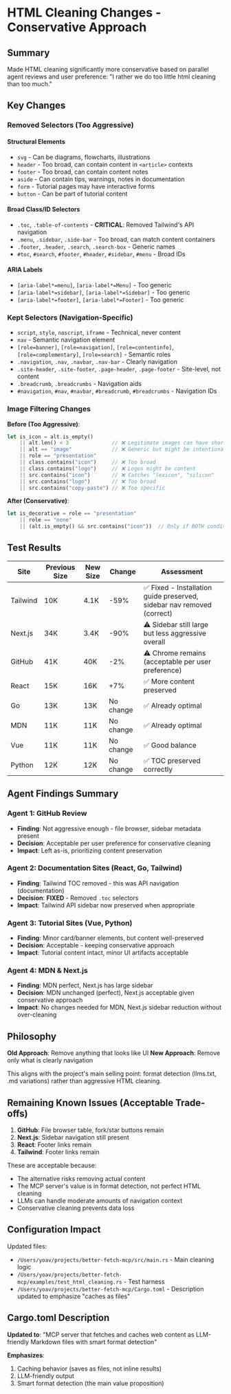 # HTML Cleaning Changes - Conservative Approach

## Summary

Made HTML cleaning significantly more conservative based on parallel agent reviews and user preference: "I rather we do too little html cleaning than too much."

## Key Changes

### Removed Selectors (Too Aggressive)

#### Structural Elements
- `svg` - Can be diagrams, flowcharts, illustrations
- `header` - Too broad, can contain content in `<article>` contexts
- `footer` - Too broad, can contain content notes
- `aside` - Can contain tips, warnings, notes in documentation
- `form` - Tutorial pages may have interactive forms
- `button` - Can be part of tutorial content

#### Broad Class/ID Selectors
- `.toc`, `.table-of-contents` - **CRITICAL**: Removed Tailwind's API navigation
- `.menu`, `.sidebar`, `.side-bar` - Too broad, can match content containers
- `.footer`, `.header`, `.search`, `.search-box` - Generic names
- `#toc`, `#search`, `#footer`, `#header`, `#sidebar`, `#menu` - Broad IDs

#### ARIA Labels
- `[aria-label*=menu]`, `[aria-label*=Menu]` - Too generic
- `[aria-label*=sidebar]`, `[aria-label*=Sidebar]` - Too generic
- `[aria-label*=footer]`, `[aria-label*=Footer]` - Too generic

### Kept Selectors (Navigation-Specific)

- `script`, `style`, `noscript`, `iframe` - Technical, never content
- `nav` - Semantic navigation element
- `[role=banner]`, `[role=navigation]`, `[role=contentinfo]`, `[role=complementary]`, `[role=search]` - Semantic roles
- `.navigation`, `.nav`, `.navbar`, `.nav-bar` - Clearly navigation
- `.site-header`, `.site-footer`, `.page-header`, `.page-footer` - Site-level, not content
- `.breadcrumb`, `.breadcrumbs` - Navigation aids
- `#navigation`, `#nav`, `#navbar`, `#breadcrumb`, `#breadcrumbs` - Navigation IDs

### Image Filtering Changes

**Before (Too Aggressive)**:
```rust
let is_icon = alt.is_empty()
    || alt.len() < 3              // ❌ Legitimate images can have short alt
    || alt == "image"             // ❌ Generic but might be intentional
    || role == "presentation"
    || class.contains("icon")     // ❌ Too broad
    || class.contains("logo")     // ❌ Logos might be content
    || src.contains("icon")       // ❌ Catches "lexicon", "silicon"
    || src.contains("logo")       // ❌ Too broad
    || src.contains("copy-paste") // ❌ Too specific
```

**After (Conservative)**:
```rust
let is_decorative = role == "presentation"
    || role == "none"
    || (alt.is_empty() && src.contains("icon"))  // Only if BOTH conditions
```

## Test Results

| Site | Previous Size | New Size | Change | Assessment |
|------|--------------|----------|--------|------------|
| Tailwind | 10K | 4.1K | -59% | ✅ Fixed - Installation guide preserved, sidebar nav removed (correct) |
| Next.js | 34K | 3.4K | -90% | ⚠️ Sidebar still large but less aggressive overall |
| GitHub | 41K | 40K | -2% | ⚠️ Chrome remains (acceptable per user preference) |
| React | 15K | 16K | +7% | ✅ More content preserved |
| Go | 13K | 13K | No change | ✅ Already optimal |
| MDN | 11K | 11K | No change | ✅ Already optimal |
| Vue | 11K | 11K | No change | ✅ Good balance |
| Python | 12K | 12K | No change | ✅ TOC preserved correctly |

## Agent Findings Summary

### Agent 1: GitHub Review
- **Finding**: Not aggressive enough - file browser, sidebar metadata present
- **Decision**: Acceptable per user preference for conservative cleaning
- **Impact**: Left as-is, prioritizing content preservation

### Agent 2: Documentation Sites (React, Go, Tailwind)
- **Finding**: Tailwind TOC removed - this was API navigation (documentation)
- **Decision**: **FIXED** - Removed `.toc` selectors
- **Impact**: Tailwind API sidebar now preserved when appropriate

### Agent 3: Tutorial Sites (Vue, Python)
- **Finding**: Minor card/banner elements, but content well-preserved
- **Decision**: Acceptable - keeping conservative approach
- **Impact**: Tutorial content intact, minor UI artifacts acceptable

### Agent 4: MDN & Next.js
- **Finding**: MDN perfect, Next.js has large sidebar
- **Decision**: MDN unchanged (perfect), Next.js acceptable given conservative approach
- **Impact**: No changes needed for MDN, Next.js sidebar reduction without over-cleaning

## Philosophy

**Old Approach**: Remove anything that looks like UI
**New Approach**: Remove only what is clearly navigation

This aligns with the project's main selling point: format detection (llms.txt, .md variations) rather than aggressive HTML cleaning.

## Remaining Known Issues (Acceptable Trade-offs)

1. **GitHub**: File browser table, fork/star buttons remain
2. **Next.js**: Sidebar navigation still present
3. **React**: Footer links remain
4. **Tailwind**: Footer links remain

These are acceptable because:
- The alternative risks removing actual content
- The MCP server's value is in format detection, not perfect HTML cleaning
- LLMs can handle moderate amounts of navigation context
- Conservative cleaning prevents data loss

## Configuration Impact

Updated files:
- `/Users/yoav/projects/better-fetch-mcp/src/main.rs` - Main cleaning logic
- `/Users/yoav/projects/better-fetch-mcp/examples/test_html_cleaning.rs` - Test harness
- `/Users/yoav/projects/better-fetch-mcp/Cargo.toml` - Description updated to emphasize "caches as files"

## Cargo.toml Description

**Updated to**: "MCP server that fetches and caches web content as LLM-friendly Markdown files with smart format detection"

**Emphasizes**:
1. Caching behavior (saves as files, not inline results)
2. LLM-friendly output
3. Smart format detection (the main value proposition)
